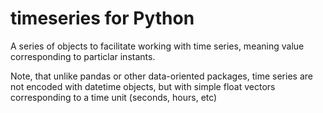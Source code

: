 # timeseries for Python

A series of objects to facilitate working with time series, meaning value corresponding to particlar instants.

Note, that unlike pandas or other data-oriented packages, time series are not encoded with datetime objects, but with simple float vectors corresponding to a time unit (seconds, hours, etc)

